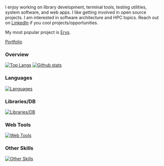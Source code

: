 I enjoy working on library development, terminal tools, testing utilities, system software, and web apps. I like getting involved in open source projects. I am interested in software architecture and HPC topics. Reach out on [LinkedIn](https://linkedin/in/nati-bekele) if you cool projects/opportunities.

My most popular project is [Erys](https://github.com/natibek/erys).

[Portfolio](https://natibek.me/)

### Overview
<a href="#">![Top Langs](https://github-readme-stats.vercel.app/api/top-langs/?username=natibek&layout=compact&theme=blueberry&count_private=true&hide_border=true)</a>
<a href="#">![Github stats](https://github-readme-stats.vercel.app/api?username=natibek&theme=blueberry&count_private=true&hide_border=true&line_height=20)</a>

### Languages
[![Languages](https://skillicons.dev/icons?i=py,rust,c,cpp,js,bash,css,html,r)](https://skillicons.dev)

### Libraries/DB
[![Libraries/DB](https://skillicons.dev/icons?i=d3,sqlite,postgres,mongodb,rabbitmq,sklearn,selenium)](https:/skillicons.dev)

### Web Tools
[![Web Tools](https://skillicons.dev/icons?i=django,fastapi,flask,bootstrap,react)](https:/skillicons.dev)

### Other Skills
[![Other Skills](https://skillicons.dev/icons?i=anaconda,docker,ubuntu,aws,linux,vscode,git,github,githubactions,neovim)](https://skillicons.dev)

